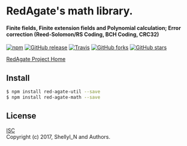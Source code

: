 # RedAgate's math library.
#### Finite fields, Finite extension fields and Polynomial calculation; Error correction (Reed-Solomon/RS Coding, BCH Coding, CRC32)


[![npm](https://img.shields.io/npm/v/red-agate-math.svg)](https://www.npmjs.com/package/red-agate-math)
[![GitHub release](https://img.shields.io/github/release/shellyln/red-agate.svg)](https://github.com/shellyln/red-agate/releases)
[![Travis](https://img.shields.io/travis/shellyln/red-agate/master.svg)](https://travis-ci.org/shellyln/red-agate)
[![GitHub forks](https://img.shields.io/github/forks/shellyln/red-agate.svg?style=social&label=Fork)](https://github.com/shellyln/red-agate/fork)
[![GitHub stars](https://img.shields.io/github/stars/shellyln/red-agate.svg?style=social&label=Star)](https://github.com/shellyln/red-agate)


[RedAgate Project Home](https://github.com/shellyln/red-agate)


## Install

```bash
$ npm install red-agate-util --save
$ npm install red-agate-math --save
```


## License
[ISC](https://github.com/shellyln/red-agate-math/blob/master/LICENSE.md)  
Copyright (c) 2017, Shellyl_N and Authors.
